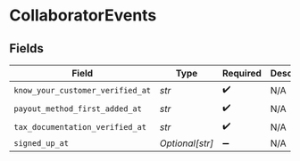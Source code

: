 # CollaboratorEvents


## Fields

| Field                            | Type                             | Required                         | Description                      |
| -------------------------------- | -------------------------------- | -------------------------------- | -------------------------------- |
| `know_your_customer_verified_at` | *str*                            | :heavy_check_mark:               | N/A                              |
| `payout_method_first_added_at`   | *str*                            | :heavy_check_mark:               | N/A                              |
| `tax_documentation_verified_at`  | *str*                            | :heavy_check_mark:               | N/A                              |
| `signed_up_at`                   | *Optional[str]*                  | :heavy_minus_sign:               | N/A                              |